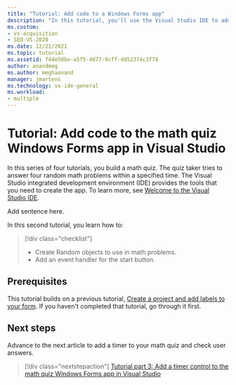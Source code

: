 ```yaml
---
title: "Tutorial: Add code to a Windows Forms app"
description: "In this tutorial, you'll use the Visual Studio IDE to add an event handler and random math problems to your math quiz Windows Forms app."
ms.custom: 
- vs-acquisition
- SEO-VS-2020
ms.date: 12/21/2021
ms.topic: tutorial
ms.assetid: f44e50be-a5f5-4d77-9cff-dd52374c3f74
author: anandmeg
ms.author: meghaanand
manager: jmartens
ms.technology: vs-ide-general
ms.workload:
- multiple
---
```


# Tutorial: Add code to the math quiz Windows Forms app in Visual Studio

In this series of four tutorials, you build a math quiz. The quiz taker tries to answer four random math problems within a specified time. The Visual Studio integrated development environment (IDE) provides the tools that you need to create the app. To learn more, see [Welcome to the Visual Studio IDE](../get-started/visual-studio-ide.md).

Add sentence here.

In this second tutorial, you learn how to:

> [!div class="checklist"]
> - Create Random objects to use in math problems.
> - Add an event handler for the start button.

## Prerequisites

This tutorial builds on a previous tutorial, [Create a project and add labels to your form](tutorial-windows-forms-math-quiz-create-project-add-labels.md). If you haven't completed that tutorial, go through it first.

## Next steps

Advance to the next article to add a timer to your math quiz and check user answers.
> [!div class="nextstepaction"]
> [Tutorial part 3: Add a timer control to the math quiz Windows Forms app in Visual Studio](tutorial-windows-forms-math-quiz-add-timer.md)